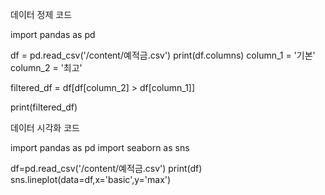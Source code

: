 데이터 정제 코드

import pandas as pd

df = pd.read_csv('/content/예적금.csv')
print(df.columns)
column_1 = '기본'
column_2 = '최고'

filtered_df = df[df[column_2] > df[column_1]]

print(filtered_df)

데이터 시각화 코드

import pandas as pd
import seaborn as sns

df=pd.read_csv('/content/예적금.csv')
print(df)
sns.lineplot(data=df,x='basic',y='max')
